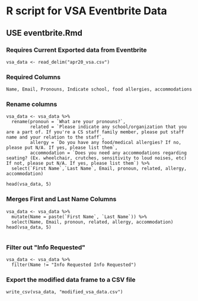 # R script for VSA Eventbrite Data

## USE eventbrite.Rmd

### Requires Current Exported data from Eventbrite
```{r}
vsa_data <- read_delim("apr20_vsa.csv")
```
### Required Columns
```
Name, Email, Pronouns, Indicate school, food allergies, accommodations
```
### Rename columns
```{r}
vsa_data <- vsa_data %>%
  rename(pronoun = `What are your pronouns?`,
         related = `Please indicate any school/organization that you are a part of. If you're a CS staff family member, please put staff name and your relation to the staff`,
         allergy = `Do you have any food/medical allergies? If no, please put N/A. If yes, please list them`,
         accommodation = `Does you need any accommodations regarding seating? (Ex. wheelchair, crutches, sensitivity to loud noises, etc) If not, please put N/A. If yes, please list them`) %>%
  select(`First Name`,`Last Name`, Email, pronoun, related, allergy, accommodation)

head(vsa_data, 5)
```
### Merges First and Last Name Columns
```{r}
vsa_data <- vsa_data %>%
  mutate(Name = paste(`First Name`, `Last Name`)) %>%
  select(Name, Email, pronoun, related, allergy, accommodation)
head(vsa_data, 5)
  
```
### Filter out "Info Requested"
```{r}
vsa_data <- vsa_data %>%
  filter(Name != "Info Requested Info Requested")
```
### Export the modified data frame to a CSV file
```{r}
write_csv(vsa_data, "modified_vsa_data.csv")
```
